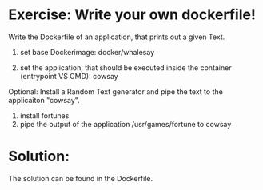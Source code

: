 Exercise: Write your own dockerfile!
====================================

Write the Dockerfile of an application, that prints out a given Text.

1) set base Dockerimage: 
docker/whalesay

2) set the application, that should be executed inside the container (entrypoint VS CMD): 
cowsay

Optional:
Install a Random Text generator and pipe the text to the applicaiton "cowsay".

1) install fortunes
2) pipe the output of the application /usr/games/fortune to cowsay


Solution:
=========

The solution can be found in the Dockerfile.

